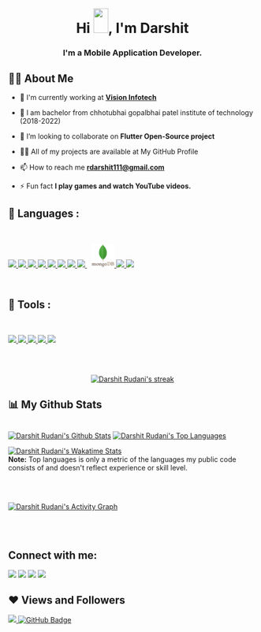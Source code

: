 <h1 align="center">Hi <img src="https://raw.githubusercontent.com/MartinHeinz/MartinHeinz/master/wave.gif" height="50px" width="30px">, I'm Darshit</h1>
<h3 align="center">I'm a Mobile Application Developer.</h3>


## 🙋‍♂️ About Me

- 🔭 I'm currently working at **[Vision Infotech](https://visioninfotech.net/)**

- 🌱 I am bachelor from chhotubhai gopalbhai patel institute of technology (2018-2022)

- 👯 I’m looking to collaborate on **Flutter Open-Source project**

- 👨‍💻 All of my projects are available at My GitHub Profile

- 📫 How to reach me **rdarshit111@gmail.com**

- ⚡ Fun fact **I play games and watch YouTube videos.**

## 🚀 Languages :
<br>
<p align="left"> 
    <a href="https://www.java.com" target="_blank"> <img src="https://img.icons8.com/color/48/000000/java-coffee-cup-logo.png"/> </a>
    <a href="https://flutter.dev/" target="_blank"> <img src="https://img.icons8.com/color/48/000000/flutter.png"/> </a>
    <a href="https://dart.dev/" target="_blank"> <img src="https://img.icons8.com/color/48/000000/dart.png"/> </a> 
    <a href="https://isocpp.org/" target="_blank"> <img src="https://img.icons8.com/color/48/000000/c-plus-plus-logo.png"/> </a>
    <a href="https://www.eclipse.org/" target="_blank"> <img src="https://img.icons8.com/color/48/000000/html-5.png"/> </a> 
    <a href="https://www.w3schools.com/css/" target="_blank"> <img src="https://img.icons8.com/color/48/000000/css3.png"/> </a>
    <a href="https://www.python.org" target="_blank"> <img src="https://img.icons8.com/color/48/000000/python.png"/> </a>
    <a style="padding-right:8px;" href="https://www.mysql.com/" target="_blank"> <img src="https://img.icons8.com/fluent/50/000000/mysql-logo.png"/> </a>
    <a href="https://www.mongodb.com/" target="_blank"> <img src="https://raw.githubusercontent.com/devicons/devicon/master/icons/mongodb/mongodb-original-wordmark.svg" alt="mongodb" width="48" height="48"/> </a> 
    <a href="https://firebase.google.com/" target="_blank"> <img src="https://img.icons8.com/color/48/000000/firebase.png"/> </a>
    <a href="https://git-scm.com/" target="_blank"> <img src="https://img.icons8.com/color/48/000000/git.png"/> </a> 
</p>
<br>

## 🚀 Tools :
<br>
<p align="left"> 
    <a href="https://code.visualstudio.com/" target="_blank"> <img src="https://img.icons8.com/color/48/000000/visual-studio-code-2019.png"/> </a>
    <a href="https://github.com/" target="_blank"><img src="https://img.icons8.com/nolan/48/github.png"/> </a>
    <a href="https://developer.android.com/studio/" target="_blank"> <img src="https://img.icons8.com/fluent/48/000000/android-os.png"/> </a> 
    <a href="https://www.w3.org/html/" target="_blank"> <img src="https://img.icons8.com/office/40/000000/java-eclipse.png"/> </a> 
    <a href="https://www.sublimetext.com/" target="_blank"> <img src="https://img.icons8.com/fluent/48/000000/sublime-text.png"/> </a>
</p>
<br>

<!-- [![React Badge](https://img.shields.io/badge/-React-61DBFB?style=for-the-badge&labelColor=black&logo=react&logoColor=61DBFB)](#)  [![Javascript Badge](https://img.shields.io/badge/-Javascript-F0DB4F?style=for-the-badge&labelColor=black&logo=javascript&logoColor=F0DB4F)](#) [![Typescript Badge](https://img.shields.io/badge/-Typescript-007acc?style=for-the-badge&labelColor=black&logo=typescript&logoColor=007acc)](#) [![Nodejs Badge](https://img.shields.io/badge/-Nodejs-3C873A?style=for-the-badge&labelColor=black&logo=node.js&logoColor=3C873A)](#) [![GraphQL Badge](https://img.shields.io/badge/-GraphQl-e535ab?style=for-the-badge&labelColor=black&logo=node.js&logoColor=e535ab)](#) -->
<br/>

<p align="center">
    <a href="https://github-readme-streak-stats.herokuapp.com/?user=darshit-rudani&theme=cobalt&hide_border=false&">
        <img title="🔥 Get streak stats for your profile at git.io/streak-stats" alt="Darshit Rudani's streak" src="https://github-readme-streak-stats.herokuapp.com/?user=darshit-rudani&theme=radical&background=0d111722"/>
    </a>
</p>

## 📊 My Github Stats

  <br/>
    <a href="https://github-readme-stats.vercel.app/api?username=darshit-rudani&show_icons=true&count_private=true&theme=radical&hide_border=false&"><img alt="Darshit Rudani's Github Stats" src="https://github-readme-stats.vercel.app/api?username=darshit-rudani&show_icons=true&count_private=true&theme=radical&hide_border=true&bg_color=0d111722" /></a>
  <a href="https://github-readme-stats.vercel.app/api/top-langs/?username=darshit-rudani&&langs_count=8&count_private=true&layout=compact&theme=radical&hide_border=false&"><img alt="Darshit Rudani's Top Languages" src="https://github-readme-stats.vercel.app/api/top-langs/?username=darshit-rudani&&langs_count=8&count_private=true&layout=compact&theme=radical&hide_border=true&bg_color=0d111722" /></a>
  
  <a href="https://github-readme-stats.vercel.app/api/wakatime?username=darshit_rudani&&langs_count=20&count_private=true&layout=compact&theme=radical&hide_border=false&"><img alt="Darshit Rudani's Wakatime Stats" src="https://github-readme-stats.vercel.app/api/wakatime?username=darshit_rudani&&langs_count=20&count_private=true&layout=compact&theme=radical&hide_border=true&bg_color=0d111722" /></a>
  <br/>
  <b>Note:</b> Top languages is only a metric of the languages my public code consists of and doesn't reflect experience or skill level.


<br/>
<br/>

<a href="https://activity-graph.herokuapp.com/graph?username=darshit-rudani&theme=dracula&bg_color=0D1117&point=FFFFFF&hide_border=false"><img alt="Darshit Rudani's Activity Graph" src="https://activity-graph.herokuapp.com/graph?username=darshit-rudani&theme=redical&bg_color=0d111722&point=FFFFFF&hide_border=true" /></a>

<br/>
<br/>

## Connect with me:
<p align="left">

<a href = "https://www.linkedin.com/in/darshit-rudani-2b1521201/"><img src="https://img.icons8.com/fluent/48/000000/linkedin.png"/></a>
<a href = "https://twitter.com/RudaniDarshit"><img src="https://img.icons8.com/fluent/48/000000/twitter.png"/></a>
<a href = "https://www.instagram.com/darshitrudani_555/"><img src="https://img.icons8.com/fluent/48/000000/instagram-new.png"/></a>
<a href = "https://www.facebook.com/darshitrudani112001"><img src="https://img.icons8.com/color/48/000000/facebook.png"/></a>

</p>

## ❤ Views and Followers
<a href="https://github.com/darshit-rudani/github-profile-views-counter">
    <img src="https://komarev.com/ghpvc/?username=darshit-rudani">
</a>
<a href="https://github.com/darshit-rudani?tab=followers"><img src="https://img.shields.io/github/followers/darshit-rudani?label=Followers&style=social" alt="GitHub Badge"></a>
